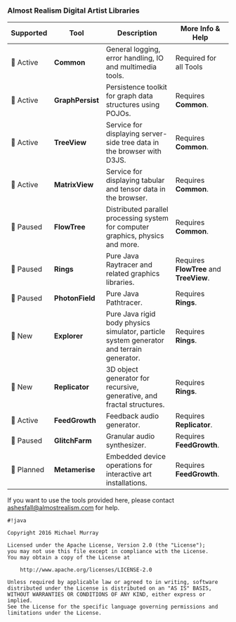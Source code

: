 ### Almost Realism Digital Artist Libraries ###


| Supported | Tool | Description | More Info & Help |
|---|---|---|---|
|🔵 Active| **Common** | General logging, error handling, IO and multimedia tools. | Required for all Tools |
|🔵 Active| **GraphPersist** | Persistence toolkit for graph data structures using POJOs. | Requires **Common**. |
|🔵 Active| **TreeView** | Service for displaying server-side tree data in the browser with D3JS. | Requires **Common**. |
|🔵 Active| **MatrixView** | Service for displaying tabular and tensor data in the browser. | Requires **Common**. |
|🔶 Paused| **FlowTree** | Distributed parallel processing system for computer graphics, physics and more. | Requires **Common**. |
|🔶 Paused| **Rings** | Pure Java Raytracer and related graphics libraries. | Requires **FlowTree** and **TreeView**. |
|🔶 Paused| **PhotonField** | Pure Java Pathtracer. | Requires **Rings**. |
|🍏 New| **Explorer** | Pure Java rigid body physics simulator, particle system generator and terrain generator. | Requires **Rings**. |
|🍏 New| **Replicator** | 3D object generator for recursive, generative, and fractal structures. | Requires **Rings**. |
|🔵 Active| **FeedGrowth** | Feedback audio generator. | Requires **Replicator**. |
|🔶 Paused| **GlitchFarm** | Granular audio synthesizer. | Requires **FeedGrowth**. |
|💜 Planned| **Metamerise** | Embedded device operations for interactive art installations. | Requires **FeedGrowth**. |


If you want to use the tools provided here, please contact ashesfall@almostrealism.com for help.

```
#!java

Copyright 2016 Michael Murray

Licensed under the Apache License, Version 2.0 (the "License");
you may not use this file except in compliance with the License.
You may obtain a copy of the License at

    http://www.apache.org/licenses/LICENSE-2.0

Unless required by applicable law or agreed to in writing, software
distributed under the License is distributed on an "AS IS" BASIS,
WITHOUT WARRANTIES OR CONDITIONS OF ANY KIND, either express or implied.
See the License for the specific language governing permissions and
limitations under the License.
```